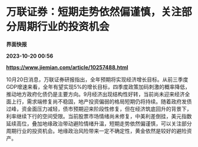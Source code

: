 # 万联证券：短期走势依然偏谨慎，关注部分周期行业的投资机会
**界面快报**

**2023-10-20 00:56**

**https://www.jiemian.com/article/10257488.html**

10月20日消息，万联证券研报指出，全年预期将实现经济增长目标。从前三季度GDP增速来看，全年有望实现5%的增长目标，四季度政策加码刺激的概率降低，推动地方政府化债仍是主要方向。9月经济出现结构性好转，当前尚未迎来经济全面上行，需求端修复尚不稳固，地产投资偏弱的格局短期仍将持续。随着政府发债过峰，资金面压力减轻，债市预期迎来阶段性修复，但在经济筑底回升的背景下，利率继续下行的空间受限。当前股票市场情绪尚未修复，中美利差倒挂，美元指数延续高位，叠加地缘政治带动避险情绪升温，短期走势依然偏谨慎，可以关注部分周期行业的投资机会。地缘政治风险带来一定不确定性，黄金依然是较好的避险资产。
